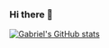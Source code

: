 ### Hi there 👋

<!--
**gabrielchboff/gabrielchboff** is a ✨ _special_ ✨ repository because its `README.md` (this file) appears on your GitHub profile.

Here are some ideas to get you started:

- 🔭 I’m currently working on ...
- 🌱 I’m currently learning ...
- 👯 I’m looking to collaborate on ...
- 🤔 I’m looking for help with ...
- 💬 Ask me about ...
- 📫 How to reach me: ...
- 😄 Pronouns: ...
- ⚡ Fun fact: ...
-->

[![Gabriel's GitHub stats](https://github-readme-stats.vercel.app/api?username=gabrielchboff)](https://github.com/gabrielchboff/github-readme-stats)
